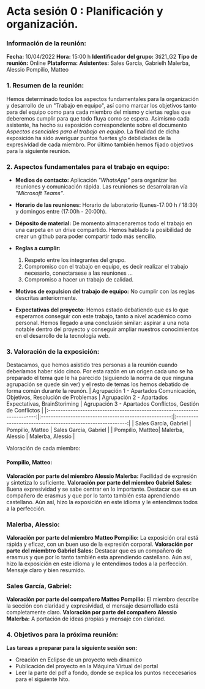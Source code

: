 # Acta sesión 0 : Planificación y organización.
### Información de la reunión:
**Fecha:**  10/04/2022
**Hora:**  15:00 h
**Identificador del grupo:** 3ti21_G2
**Tipo de reunión:** Online
**Plataforma:** 
**Asistentes:**
Sales García, Gabrielh
Malerba, Alessio
Pompilio, Matteo
### 1. Resumen de la reunión:
Hemos determinado todos los aspectos fundamentales para la organización y desarrollo de un "Trabajo en equipo", así como marcar los objetivos tanto para  del equipo como para cada miembro del mismo y ciertas reglas que deberemos cumplir para que todo fluya como se espera.
Asimismo cada asistente, ha hecho su exposición correspondiente sobre el documento *Aspectos esenciales para el trabajo en equipo*. La finalidad de dicha exposición ha sido averiguar puntos fuertes y/o debilidades de la expresividad de cada miembro.
Por último también hemos fijado objetivos para la siguiente reunión.
### 2. Aspectos fundamentales para el trabajo en equipo:
- **Medios de contacto:** Aplicación *"WhatsApp"* para organizar las reuniones y comunicación rápida. Las reuniones se desarrolaran vía *"Microsoft Teams"*.
- **Horario de las reuniones:** Horario de laboratorio (Lunes-17:00 h / 18:30) y domingos entre (17:00h - 20:00h).
- **Déposito de material:** De momento almacenaremos todo el trabajo en una carpeta en un drive compartido. Hemos hablado la posibilidad de crear un github para poder compartir todo más sencillo.
- **Reglas a cumplir:** 
    1. Respeto entre los integrantes del grupo.
    2. Compromiso con el trabajo en equipo, es decir realizar el trabajo necesario, conectarsese a las reuniones ...
    3. Compromiso a hacer un trabajo de calidad.
    
- **Motivos de expulsion del trabajo de equipo:** No cumplir con las reglas descritas anteriormente.
- **Expectativas del proyecto**: Hemos estado debatiendo que es lo que esperamos conseguir con este trabajo, tanto a nivel académico como personal. Hemos llegado a una conclusión similar: aspirar a una nota notable dentro del proyecto y conseguir ampliar nuestros conocimientos en el desarrollo de la  tecnología web.

### 3. Valoración de la exposición:
Destacamos, que hemos asistido tres personas a la reunión cuando deberíamos haber sido cinco.
Por esta razón en un origen cada uno se ha preparado el tema que le ha parecido (siguiendo la norma de que ninguna agrupación se quede sin ver) y el resto de temas los hemos debatido de forma común durante la reunón.
| Agrupación 1 - Apartados Comunicación, Objetivos, Resolución de Problemas | Agrupación 2 - Apartados Expectativas, BrainStoriming | Agrupación 3 - Apartados Conflictos, Gestión de Conflictos |
|:-------------------------------------------------------------------------:|:-----------------------------------------------------:|:----------------------------------------------------------:|
| Sales García, Gabriel                                                    | Pompilio, Matteo                       | Sales García, Gabriel                                    |
| Pompilio, Mattteo| Malerba, Alessio      | Malerba, Alessio                                      |

Valoración de cada miembro: 
#### Pompilio, Matteo:
**Valoración por parte del miembro Alessio Malerba:**  Facilidad de expresión y sintetiza lo suficiente.
**Valoración por parte del miembro Gabriel Sales:**  Buena expresividad y se sabe centrar en lo importante. Destacar que es un compañero de erasmus y que por lo tanto también esta aprendiendo castellano. Aún así, hizo la exposición en este idioma y le entendimos todos a la perfección. 

### Malerba, Alessio:
**Valoración por parte del miembro Matteo Pompilio:** La exposición oral está rápida y eficaz, con un buen uso de la expresión corporal.
**Valoración por parte del miembtro Gabriel Sales:** Destacar que es un compañero de erasmus y que por lo tanto también esta aprendiendo castellano. Aún así, hizo la exposición en este idioma y le entendimos todos a la perfección. Mensaje claro y bien resumido.

### Sales García, Gabriel:
**Valoración por parte del compañero Matteo Pompilio:** El miembro describe la sección con claridad y expresividad, el mensaje desarrollado está completamente claro.
**Valoración por parte del compañero Alessio Malerba:** A portación de ideas propias y mensaje con claridad.

### 4. Objetivos para la próxima reunión:
**Las tareas a preparar para la siguiente sesión son:**
- Creación en Eclipse de un proyecto web dinamico   
- Publicación del proyecto en la Máquina Virtual del portal  
- Leer la parte del pdf a fondo, donde se explica los puntos nececesarios para el siguiente hito.
